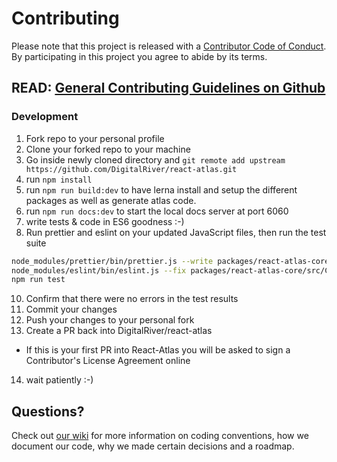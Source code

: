 # Contributing
Please note that this project is released with a [Contributor Code of Conduct](https://github.com/DigitalRiver/react-atlas/blob/master/CODE_OF_CONDUCT.md). By participating in this project you agree to abide by its terms.
## READ: [General Contributing Guidelines on Github](https://guides.github.com/activities/contributing-to-open-source/#contributing)

### Development
1. Fork repo to your personal profile
2. Clone your forked repo to your machine
3. Go inside newly cloned directory and `git remote add upstream https://github.com/DigitalRiver/react-atlas.git`
4. run `npm install`
5. run `npm run build:dev` to have lerna install and setup the different packages as well as generate atlas code.
7. run `npm run docs:dev` to start the local docs server at port 6060
8. write tests & code in ES6 goodness :-)
9. Run prettier and eslint on your updated JavaScript files, then run the test suite
```bash
node_modules/prettier/bin/prettier.js --write packages/react-atlas-core/src/Component/Component.js
node_modules/eslint/bin/eslint.js --fix packages/react-atlas-core/src/Component/Component.js
npm run test
```
10. Confirm that there were no errors in the test results
11. Commit your changes
12. Push your changes to your personal fork
13. Create a PR back into DigitalRiver/react-atlas
* If this is your first PR into React-Atlas you will be asked to sign a Contributor's License Agreement online
14. wait patiently :-)

## Questions?
Check out [our wiki](https://github.com/DigitalRiver/react-atlas/wiki) for more information on coding conventions, how we document our code, why we made certain decisions and a roadmap.
